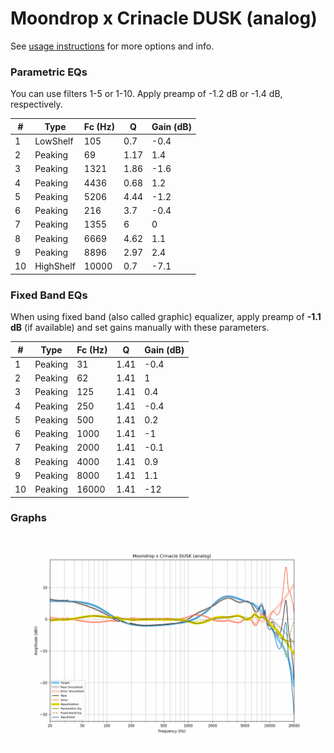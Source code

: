 # Moondrop x Crinacle DUSK (analog)
See [usage instructions](https://github.com/jaakkopasanen/AutoEq#usage) for more options and info.

### Parametric EQs
You can use filters 1-5 or 1-10. Apply preamp of -1.2 dB or -1.4 dB, respectively.

|   # | Type      |   Fc (Hz) |    Q |   Gain (dB) |
|-----|-----------|-----------|------|-------------|
|   1 | LowShelf  |       105 | 0.7  |        -0.4 |
|   2 | Peaking   |        69 | 1.17 |         1.4 |
|   3 | Peaking   |      1321 | 1.86 |        -1.6 |
|   4 | Peaking   |      4436 | 0.68 |         1.2 |
|   5 | Peaking   |      5206 | 4.44 |        -1.2 |
|   6 | Peaking   |       216 | 3.7  |        -0.4 |
|   7 | Peaking   |      1355 | 6    |         0   |
|   8 | Peaking   |      6669 | 4.62 |         1.1 |
|   9 | Peaking   |      8896 | 2.97 |         2.4 |
|  10 | HighShelf |     10000 | 0.7  |        -7.1 |

### Fixed Band EQs
When using fixed band (also called graphic) equalizer, apply preamp of **-1.1 dB** (if available) and set gains manually with these parameters.

|   # | Type    |   Fc (Hz) |    Q |   Gain (dB) |
|-----|---------|-----------|------|-------------|
|   1 | Peaking |        31 | 1.41 |        -0.4 |
|   2 | Peaking |        62 | 1.41 |         1   |
|   3 | Peaking |       125 | 1.41 |         0.4 |
|   4 | Peaking |       250 | 1.41 |        -0.4 |
|   5 | Peaking |       500 | 1.41 |         0.2 |
|   6 | Peaking |      1000 | 1.41 |        -1   |
|   7 | Peaking |      2000 | 1.41 |        -0.1 |
|   8 | Peaking |      4000 | 1.41 |         0.9 |
|   9 | Peaking |      8000 | 1.41 |         1.1 |
|  10 | Peaking |     16000 | 1.41 |       -12   |

### Graphs
![](./Moondrop%20x%20Crinacle%20DUSK%20(analog).png)
